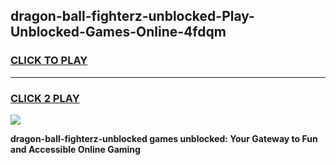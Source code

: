 
## dragon-ball-fighterz-unblocked-Play-Unblocked-Games-Online-4fdqm
<h3>
<a href="https://premium76.site?title=dragon-ball-fighterz-unblocked&ref=25A">CLICK TO PLAY</a></h3>
<hr>

<h3>
<a href="https://premium76.site?title=dragon-ball-fighterz-unblocked&ref=25A">CLICK 2 PLAY</a>
  
</h3>

<a href="https://premium76.site?title=dragon-ball-fighterz-unblocked&ref=25A"><img src="https://clearcache.store/games.png"></a>


**dragon-ball-fighterz-unblocked games unblocked: Your Gateway to Fun and Accessible Online Gaming**
